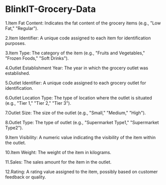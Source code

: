 # BlinkIT-Grocery-Data

1.Item Fat Content: Indicates the fat content of the grocery items (e.g., "Low Fat," "Regular").

2.Item Identifier: A unique code assigned to each item for identification purposes.

3.Item Type: The category of the item (e.g., "Fruits and Vegetables," "Frozen Foods," "Soft Drinks").

4.Outlet Establishment Year: The year in which the grocery outlet was established.

5.Outlet Identifier: A unique code assigned to each grocery outlet for identification.

6.Outlet Location Type: The type of location where the outlet is situated (e.g., "Tier 1," "Tier 2," "Tier 3").

7.Outlet Size: The size of the outlet (e.g., "Small," "Medium," "High").

8.Outlet Type: The type of outlet (e.g., "Supermarket Type1," "Supermarket Type2").

9.Item Visibility: A numeric value indicating the visibility of the item within the outlet.

10.Item Weight: The weight of the item in kilograms.

11.Sales: The sales amount for the item in the outlet.

12.Rating: A rating value assigned to the item, possibly based on customer feedback or quality.
